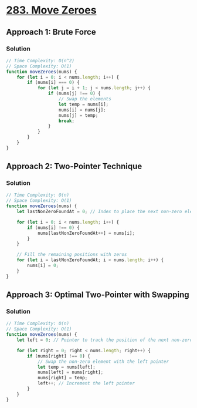 # [283. Move Zeroes](https://leetcode.com/problems/move-zeroes/)

## Approach 1: Brute Force

### Solution
```javascript
// Time Complexity: O(n^2)
// Space Complexity: O(1)
function moveZeroes(nums) {
    for (let i = 0; i < nums.length; i++) {
        if (nums[i] === 0) {
            for (let j = i + 1; j < nums.length; j++) {
                if (nums[j] !== 0) {
                    // Swap the elements
                    let temp = nums[i];
                    nums[i] = nums[j];
                    nums[j] = temp;
                    break;
                }
            }
        }
    }
}
```

## Approach 2: Two-Pointer Technique

### Solution
```javascript
// Time Complexity: O(n)
// Space Complexity: O(1)
function moveZeroes(nums) {
    let lastNonZeroFoundAt = 0; // Index to place the next non-zero element

    for (let i = 0; i < nums.length; i++) {
        if (nums[i] !== 0) {
            nums[lastNonZeroFoundAt++] = nums[i];
        }
    }

    // Fill the remaining positions with zeros
    for (let i = lastNonZeroFoundAt; i < nums.length; i++) {
        nums[i] = 0;
    }
}
```

## Approach 3: Optimal Two-Pointer with Swapping

### Solution
```javascript
// Time Complexity: O(n)
// Space Complexity: O(1)
function moveZeroes(nums) {
    let left = 0; // Pointer to track the position of the next non-zero element

    for (let right = 0; right < nums.length; right++) {
        if (nums[right] !== 0) {
            // Swap the non-zero element with the left pointer
            let temp = nums[left];
            nums[left] = nums[right];
            nums[right] = temp;
            left++; // Increment the left pointer
        }
    }
}
```

